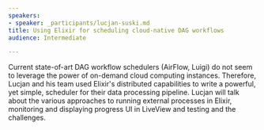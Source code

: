 ```yaml
---
speakers:
- speaker: _participants/lucjan-suski.md
title: Using Elixir for scheduling cloud-native DAG workflows
audience: Intermediate

---
```

<p>Current state-of-art DAG workflow schedulers (AirFlow, Luigi) do not seem to leverage the power of on-demand cloud computing instances. Therefore, Lucjan and his team used Elixir's distributed capabilities to write a powerful, yet simple, scheduler for their data processing pipeline. Lucjan will talk about the various approaches to running external processes in Elixir, monitoring and displaying progress UI in LiveView and testing and the challenges.</p>